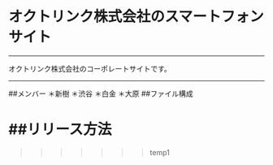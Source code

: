 # オクトリンク株式会社のスマートフォンサイト

---------------------

オクトリンク株式会社のコーポレートサイトです。

------

##メンバー
＊新樹
＊渋谷
＊白金
＊大原
##ファイル構成

##リリース方法
=======

>>>>>>> temp1
